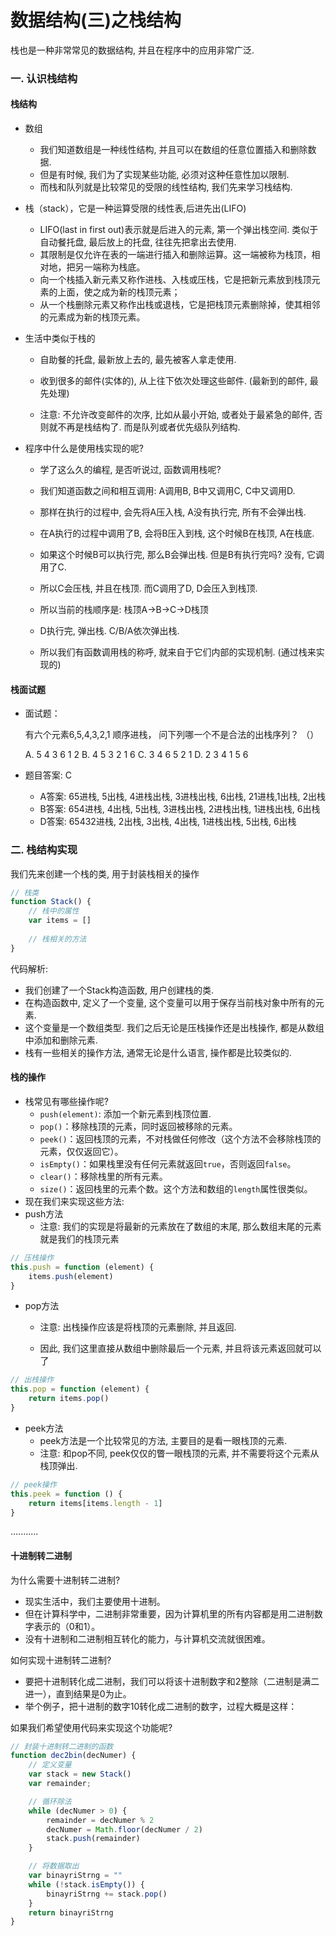 # 数据结构(三)之栈结构

栈也是一种非常常见的数据结构, 并且在程序中的应用非常广泛.

### 一. 认识栈结构

#### 栈结构

- 数组
  - 我们知道数组是一种线性结构, 并且可以在数组的任意位置插入和删除数据.
  - 但是有时候, 我们为了实现某些功能, 必须对这种任意性加以限制.
  - 而栈和队列就是比较常见的受限的线性结构, 我们先来学习栈结构.

- 栈（stack），它是一种运算受限的线性表,后进先出(LIFO)
  - LIFO(last in first out)表示就是后进入的元素, 第一个弹出栈空间. 类似于自动餐托盘, 最后放上的托盘, 往往先把拿出去使用.
  - 其限制是仅允许在表的一端进行插入和删除运算。这一端被称为栈顶，相对地，把另一端称为栈底。
  - 向一个栈插入新元素又称作进栈、入栈或压栈，它是把新元素放到栈顶元素的上面，使之成为新的栈顶元素；
  - 从一个栈删除元素又称作出栈或退栈，它是把栈顶元素删除掉，使其相邻的元素成为新的栈顶元素。

- 生活中类似于栈的

  - 自助餐的托盘, 最新放上去的, 最先被客人拿走使用.

  - 收到很多的邮件(实体的), 从上往下依次处理这些邮件. (最新到的邮件, 最先处理)

  - 注意: 不允许改变邮件的次序, 比如从最小开始, 或者处于最紧急的邮件, 否则就不再是栈结构了. 而是队列或者优先级队列结构.

    

- 程序中什么是使用栈实现的呢?

  - 学了这么久的编程, 是否听说过, 函数调用栈呢?
  - 我们知道函数之间和相互调用: A调用B, B中又调用C, C中又调用D.
  - 那样在执行的过程中, 会先将A压入栈, A没有执行完, 所有不会弹出栈.

  - 在A执行的过程中调用了B, 会将B压入到栈, 这个时候B在栈顶, A在栈底.

  - 如果这个时候B可以执行完, 那么B会弹出栈. 但是B有执行完吗? 没有, 它调用了C.

  - 所以C会压栈, 并且在栈顶. 而C调用了D, D会压入到栈顶.

  - 所以当前的栈顺序是: 栈顶A->B->C->D栈顶

  - D执行完, 弹出栈. C/B/A依次弹出栈.

  - 所以我们有函数调用栈的称呼, 就来自于它们内部的实现机制. (通过栈来实现的)



#### 栈面试题

- 面试题：

  有六个元素6,5,4,3,2,1 顺序进栈， 问下列哪一个不是合法的出栈序列？ （）

  A. 5  4  3  6  1  2      B. 4  5  3  2  1  6     C. 3  4  6  5  2  1   D. 2  3  4  1  5  6

  

- 题目答案: C
  - A答案: 65进栈, 5出栈, 4进栈出栈, 3进栈出栈, 6出栈, 21进栈,1出栈, 2出栈
  - B答案: 654进栈, 4出栈, 5出栈, 3进栈出栈, 2进栈出栈, 1进栈出栈, 6出栈
  - D答案: 65432进栈, 2出栈, 3出栈, 4出栈, 1进栈出栈, 5出栈, 6出栈

### 二. 栈结构实现

我们先来创建一个栈的类, 用于封装栈相关的操作

```js
// 栈类
function Stack() {
    // 栈中的属性
    var items = []
    
    // 栈相关的方法
}
```

代码解析:

- 我们创建了一个Stack构造函数, 用户创建栈的类.
- 在构造函数中, 定义了一个变量, 这个变量可以用于保存当前栈对象中所有的元素.
- 这个变量是一个数组类型. 我们之后无论是压栈操作还是出栈操作, 都是从数组中添加和删除元素.
- 栈有一些相关的操作方法, 通常无论是什么语言, 操作都是比较类似的.



#### 栈的操作

- 栈常见有哪些操作呢?
  - `push(element)`:  添加一个新元素到栈顶位置.
  - `pop()`：移除栈顶的元素，同时返回被移除的元素。
  - `peek()`：返回栈顶的元素，不对栈做任何修改（这个方法不会移除栈顶的元素，仅仅返回它）。
  - `isEmpty()`：如果栈里没有任何元素就返回`true`，否则返回`false`。
  - `clear()`：移除栈里的所有元素。
  - `size()`：返回栈里的元素个数。这个方法和数组的`length`属性很类似。
- 现在我们来实现这些方法:
- push方法
  - 注意: 我们的实现是将最新的元素放在了数组的末尾, 那么数组末尾的元素就是我们的栈顶元素

```js
// 压栈操作
this.push = function (element) {
    items.push(element)
}
```

- pop方法

  - 注意: 出栈操作应该是将栈顶的元素删除, 并且返回.

  - 因此, 我们这里直接从数组中删除最后一个元素, 并且将该元素返回就可以了

```js
// 出栈操作
this.pop = function (element) {
    return items.pop()
}
```

- peek方法
  - peek方法是一个比较常见的方法, 主要目的是看一眼栈顶的元素.
  - 注意: 和pop不同, peek仅仅的瞥一眼栈顶的元素, 并不需要将这个元素从栈顶弹出.

```js
// peek操作
this.peek = function () {
    return items[items.length - 1]
}
```

  ...........



#### 十进制转二进制

为什么需要十进制转二进制?

- 现实生活中，我们主要使用十进制。
- 但在计算科学中，二进制非常重要，因为计算机里的所有内容都是用二进制数字表示的（0和1）。
- 没有十进制和二进制相互转化的能力，与计算机交流就很困难。

如何实现十进制转二进制?

- 要把十进制转化成二进制，我们可以将该十进制数字和2整除（二进制是满二进一），直到结果是0为止。
- 举个例子，把十进制的数字10转化成二进制的数字，过程大概是这样：



如果我们希望使用代码来实现这个功能呢?

```js
// 封装十进制转二进制的函数
function dec2bin(decNumer) {
    // 定义变量
    var stack = new Stack()
    var remainder;

    // 循环除法
    while (decNumer > 0) {
        remainder = decNumer % 2
        decNumer = Math.floor(decNumer / 2)
        stack.push(remainder)
    }

    // 将数据取出
    var binayriStrng = ""
    while (!stack.isEmpty()) {
        binayriStrng += stack.pop()
    }
    return binayriStrng
}
```

